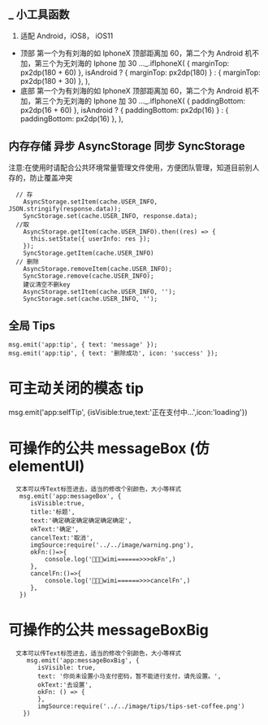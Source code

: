 <!--
 * @Author: wangtao
 * @Date: 2021-11-27 09:43:24
 * @LastEditors: 汪滔
 * @LastEditTime: 2021-11-27 09:49:27
 * @Description: 项目内部公用组件使用手册
-->
## \_ 小工具函数

1. 适配 Android，iOS8， iOS11

- 顶部
  第一个为有刘海的如 IphoneX 顶部距离加 60，第二个为 Android 机不加，第三个为无刘海的 Iphone 加 30
  ...\_.ifIphoneX(
  { marginTop: px2dp(180 + 60) },
  isAndroid ? { marginTop: px2dp(180) } : { marginTop: px2dp(180 + 30) },
  ),
- 底部
  第一个为有刘海的如 IphoneX 顶部距离加 60，第二个为 Android 机不加，第三个为无刘海的 Iphone 加 30
  ...\_.ifIphoneX(
  { paddingBottom: px2dp(16 + 60) },
  isAndroid ? { paddingBottom: px2dp(16) } : { paddingBottom: px2dp(16) },
  ),

## 内存存储 异步 AsyncStorage 同步 SyncStorage

注意:在使用时请配合公共环境常量管理文件使用，方便团队管理，知道目前别人存的，防止覆盖冲突

```
  // 存
    AsyncStorage.setItem(cache.USER_INFO, JSON.stringify(response.data));
    SyncStorage.set(cache.USER_INFO, response.data);
  //取
    AsyncStorage.getItem(cache.USER_INFO).then((res) => {
      this.setState({ userInfo: res });
    });
    SyncStorage.getItem(cache.USER_INFO)
  // 删除
    AsyncStorage.removeItem(cache.USER_INFO);
    SyncStorage.remove(cache.USER_INFO);
    建议清空不删key
    AsyncStorage.setItem(cache.USER_INFO, '');
    SyncStorage.set(cache.USER_INFO, '');
```

## 全局 Tips

```
msg.emit('app:tip', { text: 'message' });
msg.emit('app:tip', { text: '删除成功', icon: 'success' });
```

# 可主动关闭的模态 tip

msg.emit('app:selfTip', {isVisible:true,text:'正在支付中...',icon:'loading'})

# 可操作的公共 messageBox (仿 elementUI)

```
  文本可以传Text标签进去，适当的修改个别颜色，大小等样式
   msg.emit('app:messageBox', {
      isVisible:true,
      title:'标题',
      text:'确定确定确定确定确定确定',
      okText:'确定',
      cancelText:'取消',
      imgSource:require('../../image/warning.png'),
      okFn:()=>{
          console.log('🚀🚀🚀wimi======>>>okFn',)
      },
      cancelFn:()=>{
          console.log('🚀🚀🚀wimi======>>>cancelFn',)
      },
   })

```

# 可操作的公共 messageBoxBig

```
  文本可以传Text标签进去，适当的修改个别颜色，大小等样式
     msg.emit('app:messageBoxBig', {
        isVisible: true,
        text: '你尚未设置小马支付密码，暂不能进行支付，请先设置。',
        okText:'去设置',
        okFn: () => {
        },
        imgSource:require('../../image/tips/tips-set-coffee.png')
    })

```
